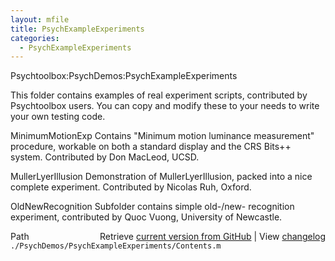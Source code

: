 ```yaml
---
layout: mfile
title: PsychExampleExperiments
categories:
  - PsychExampleExperiments
---
```


Psychtoolbox:PsychDemos:PsychExampleExperiments

This folder contains examples of real experiment scripts, contributed by
Psychtoolbox users. You can copy and modify these to your needs to write
your own testing code.


MinimumMotionExp     Contains "Minimum motion luminance measurement"
                     procedure, workable on both a standard display and
                     the CRS Bits\+\+ system. Contributed by Don MacLeod,
                     UCSD.

MullerLyerIllusion   Demonstration of MullerLyerIllusion, packed into a
                     nice complete experiment. Contributed by Nicolas
                     Ruh, Oxford.

OldNewRecognition    Subfolder contains simple old\-/new\- recognition
                     experiment, contributed by Quoc Vuong, University of
                     Newcastle.



<div class="code_header" style="text-align:right;">
  <span style="float:left;">Path&nbsp;&nbsp;</span> <span class="counter">Retrieve <a href=
  "https://raw.github.com/Psychtoolbox-3/Psychtoolbox-3/beta/./PsychDemos/PsychExampleExperiments/Contents.m">current version from GitHub</a> | View <a href=
  "https://github.com/Psychtoolbox-3/Psychtoolbox-3/commits/beta/./PsychDemos/PsychExampleExperiments/Contents.m">changelog</a></span>
</div>
<div class="code">
  <code>./PsychDemos/PsychExampleExperiments/Contents.m</code>
</div>
